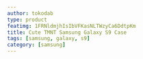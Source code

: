 ```yaml
---
author: tokodab
type: product
featimg: 1FRNldmjhIsIbVFKasNLTWzyCa6DdtpKm
title: Cute TMNT Samsung Galaxy S9 Case
tags: [samsung, galaxy, s9]
category: [samsung]
---
```

